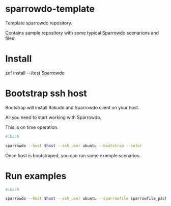 # sparrowdo-template

Template sparrowdo repository. 

Contains sample repository with some typical Sparrowdo scenarions and files

# Install

zef install --/test Sparrowdo

# Bootstrap ssh host

Bootstrap will install Rakudo and Sparrowdo client on your host.

All you need to start working with Sparrowdo.

This is on time operation.

```bash
#!bash

sparrowdo --host $host --ssh_user ubuntu --bootstrap --color
```

Once host is bootstraped, you can run some example scenarios.

# Run examples

```bash
#!bash

sparrowdo --host $host --ssh_user ubuntu --sparrowfile sparrowfile_packages.raku --color
```
